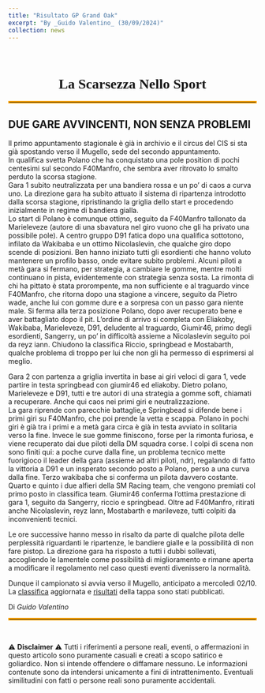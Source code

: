 ```yaml
---
title: "Risultato GP Grand Oak"
excerpt: "By _Guido Valentino_ (30/09/2024)"
collection: news
---
```


<br>

<h1 style="text-align: center; font-family: Algerian;">La Scarsezza Nello Sport</h1>
<hr style="border: 2px solid orange;" />

## DUE GARE AVVINCENTI, NON SENZA PROBLEMI

Il primo appuntamento stagionale è già in archivio e il circus del CIS si sta già spostando verso il Mugello, sede del secondo appuntamento.<br>
In qualifica svetta Polano che ha conquistato una pole position di pochi centesimi sul secondo F40Manfro, che sembra aver ritrovato lo smalto perduto la scorsa stagione.<br>
Gara 1 subito neutralizzata per una bandiera rossa e un po’ di caos a curva uno. La direzione gara ha subito attuato il sistema di ripartenza introdotto dalla scorsa stagione, ripristinando la griglia dello start e procedendo inizialmente in regime di bandiera gialla.<br>
Lo start di Polano è comunque ottimo, seguito da F40Manfro tallonato da Marieleveze (autore di una sbavatura nel giro vuono che gli ha privato una possibile pole). A centro gruppo D91 fatica dopo una qualifica sottotono, infilato da Wakibaba e un ottimo Nicolaslevin, che qualche giro dopo scende di posizioni. Ben hanno iniziato tutti gli esordienti che hanno voluto
mantenere un profilo basso, onde evitare subito problemi. Alcuni piloti a metà gara si fermano, per strategia, a cambiare le gomme, mentre molti continuano in pista, evidentemente con
strategia senza sosta. La rimonta di chi ha pittato è stata prorompente, ma non sufficiente e al traguardo vince F40Manfro, che ritorna dopo una stagione a vincere, seguito da Pietro wade, anche lui con gomme dure e a sorpresa con un passo gara niente male. Si ferma alla terza posizione Polano, dopo aver recuperato bene e aver battagliato dopo il pit.
L’ordine di arrivo si completa con Eliakoby, Wakibaba, Marieleveze, D91, deludente al traguardo, Giumir46, primo degli esordienti, Sangerry, un po’ in difficoltà assieme a Nicolaslevin seguito poi da reyz iann. Chiudono la classifica Riccio, springbead e Mostabarth, qualche problema di troppo per lui che non gli ha permesso di esprimersi al meglio.

Gara 2 con partenza a griglia invertita in base ai giri veloci di gara 1, vede partire in testa springbead con giumir46 ed eliakoby. Dietro polano, Marieleveze e D91, tutti e tre autori di una strategia a gomme soft, chiamati a recuperare. Anche qui caos nei primi giri e neutralizzazione.<br>
La gara riprende con parecchie battaglie,e Springbead si difende bene i primi giri su F40Manfro, che poi prende la vetta e scappa. Polano in pochi giri è già tra i primi e a metà gara circa è già in testa avviato in solitaria verso la fine. Invece le sue gomme finiscono, forse per la rimonta furiosa, e viene recuperato dai due piloti della DM squadra corse. I colpi di scena non sono finiti qui: a poche curve dalla fine, un problema tecnico mette fuorigioco il leader della gara (assieme ad altri piloti, ndr), regalando di fatto la vittoria a D91 e un insperato secondo posto a Polano, perso a una curva dalla fine. Terzo wakibaba che si conferma un pilota davvero costante. Quarto e quinto i due alfieri della SM Racing team, che vengono premiati col primo posto in classifica team. Giumir46 conferma l’ottima prestazione di gara 1, seguito da Sangerry, riccio e springbead. Oltre ad F40Manfro, ritirati anche Nicolaslevin, reyz Iann, Mostabarth e marileveze, tutti colpiti da inconvenienti tecnici. 

Le ore successive hanno messo in risalto da parte di qualche pilota delle perplessità riguardanti le ripartenze, le bandiere gialle e la possibilità di non fare pistop. La direzione gara ha risposto a tutti i dubbi sollevati, accogliendo le lamentele come possibilità di miglioramento e rimane aperta a modificare il regolamento nel caso questi eventi divenissero la normalità.

Dunque il campionato si avvia verso il Mugello, anticipato a mercoledì 02/10.<br>
La [classifica](/results) aggiornata e [risultati](/calendar/grand_oak) della tappa sono stati pubblicati.

Di _Guido Valentino_

<hr style="border: 2px solid orange;" />

<br>

⚠️ **Disclaimer** ⚠️
Tutti i riferimenti a persone reali, eventi, o affermazioni in questo articolo sono puramente casuali e creati a scopo satirico e goliardico. Non si intende offendere o diffamare nessuno. Le informazioni contenute sono da intendersi unicamente a fini di intrattenimento. Eventuali similitudini con fatti o persone reali sono puramente accidentali.